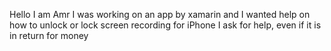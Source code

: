 Hello I am Amr
I was working on an app by xamarin and I wanted help on how to unlock or lock screen recording for iPhone
I ask for help, even if it is in return for money

